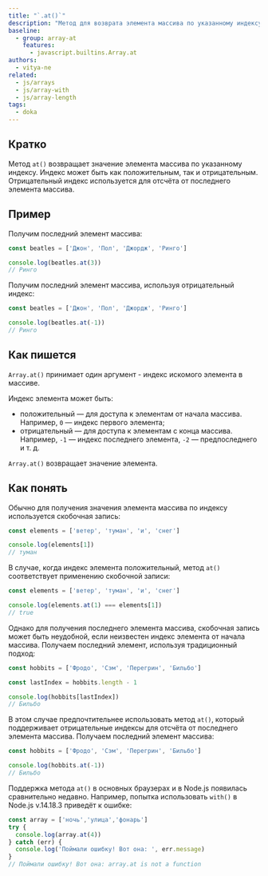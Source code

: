 ```yaml
---
title: "`.at()`"
description: "Метод для возврата элемента массива по указанному индексу."
baseline:
  - group: array-at
    features:
      - javascript.builtins.Array.at
authors:
  - vitya-ne
related:
  - js/arrays
  - js/array-with
  - js/array-length
tags:
  - doka
---
```


## Кратко

Метод `at()` возвращает значение элемента массива по указанному индексу. Индекс может быть как положительным, так и отрицательным. Отрицательный индекс используется для отсчёта от последнего элемента массива.

## Пример

Получим последний элемент массива:

```js
const beatles = ['Джон', 'Пол', 'Джордж', 'Ринго']

console.log(beatles.at(3))
// Ринго
```

Получим последний элемент массива, используя отрицательный индекс:

```js
const beatles = ['Джон', 'Пол', 'Джордж', 'Ринго']

console.log(beatles.at(-1))
// Ринго
```

## Как пишется

`Array.at()` принимает один аргумент - индекс искомого элемента в массиве.

Индекс элемента может быть:

- положительный — для доступа к элементам от начала массива. Например, `0` — индекс первого элемента;
- отрицательный — для доступа к элементам с конца массива. Например, `-1` — индекс последнего элемента, `-2` — предпоследнего и т. д.

`Array.at()` возвращает значение элемента.

## Как понять

Обычно для получения значения элемента массива по индексу используется скобочная запись:

```js
const elements = ['ветер', 'туман', 'и', 'снег']

console.log(elements[1])
// туман
```

В случае, когда индекс элемента положительный, метод `at()` соответствует применению скобочной записи:

```js
const elements = ['ветер', 'туман', 'и', 'снег']

console.log(elements.at(1) === elements[1])
// true
```

Однако для получения последнего элемента массива, скобочная запись может быть неудобной, если неизвестен индекс элемента от начала массива. Получаем последний элемент, используя традиционный подход:

```js
const hobbits = ['Фродо', 'Сэм', 'Перегрин', 'Бильбо']

const lastIndex = hobbits.length - 1

console.log(hobbits[lastIndex])
// Бильбо
```

В этом случае предпочтительнее использовать метод `at()`, который поддерживает отрицательные индексы для отсчёта от последнего элемента массива. Получаем последний элемент массива:

```js
const hobbits = ['Фродо', 'Сэм', 'Перегрин', 'Бильбо']

console.log(hobbits.at(-1))
// Бильбо
```

Поддержка метода `at()` в основных браузерах и в Node.js появилась сравнительно недавно. Например, попытка использовать `with()` в Node.js v.14.18.3 приведёт к ошибке:

```js
const array = ['ночь','улица','фонарь']
try {
  console.log(array.at(4))
} catch (err) {
  console.log('Поймали ошибку! Вот она: ', err.message)
}
// Поймали ошибку! Вот она: array.at is not a function
```
